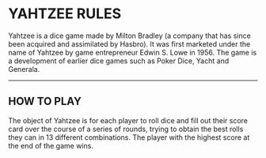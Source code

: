 # YAHTZEE RULES

Yahtzee is a dice game made by Milton Bradley (a company that has since been acquired and assimilated by Hasbro). It was first marketed under the name of Yahtzee by game entrepreneur Edwin S. Lowe in 1956. The game is a development of earlier dice games such as Poker Dice, Yacht and Generala.

***

## HOW TO PLAY

The object of Yahtzee is for each player to roll dice and fill out their score card over the course of a series of rounds, trying to obtain the best rolls they can in 13 different combinations. The player with the highest score at the end of the game wins.